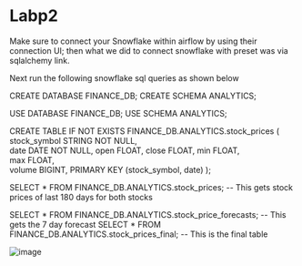 # Labp2

Make sure to connect your Snowflake within airflow by using their connection UI; then what we did to connect snowflake with preset was via sqlalchemy link.

Next run the following snowflake sql queries as shown below

CREATE DATABASE FINANCE_DB;
CREATE SCHEMA ANALYTICS;

USE DATABASE FINANCE_DB;
USE SCHEMA ANALYTICS;

CREATE TABLE IF NOT EXISTS FINANCE_DB.ANALYTICS.stock_prices (
    stock_symbol STRING NOT NULL,   
    date DATE NOT NULL,
    open FLOAT,
    close FLOAT,
    min FLOAT,                      
    max FLOAT,                      
    volume BIGINT,
    PRIMARY KEY (stock_symbol, date) 
);

SELECT * FROM FINANCE_DB.ANALYTICS.stock_prices; -- This gets stock prices of last 180 days for both stocks

SELECT * FROM FINANCE_DB.ANALYTICS.stock_price_forecasts; -- This gets the 7 day forecast
SELECT * FROM FINANCE_DB.ANALYTICS.stock_prices_final; -- This is the final table

![image](https://github.com/user-attachments/assets/89581012-a7e8-4ffc-ae52-a2ac453ab3e0)
